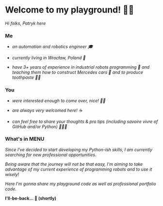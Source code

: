# Welcome to my playground! 👋🏻  

*Hi folks, Patryk here* 

### Me

- *an automation and robotics engineer 🎓*

- *currently living in Wrocław, Poland 🏡*

- *have 3+ years of experience in industrial robots programming 🦾 and teaching them how to construct Mercedes cars 🚗 and to produce toothpaste 🦷😁*


### You
- *were interested enough to come over, nice! ✋🏽*

- *are always very welcomed here! ☕*

- *can feel free to share your thoughts & pro tips (including savoire vivre of GitHub and/or Python) 👨🏼‍🏫*


### What's in MENU
*Since I've decided to start developing my Python-ish skills, I am currently searching for new professional opportunities.*

*Being aware that the journey will not be that easy, I'm aiming to take advantage of my current experience of programming robots and to use it wisely!*

*Here I'm gonna share my playground code as well as professional portfolio code.* 


__I'll-be-back... 🤖 (shortly)__


<!---
pt-whtz/pt-whtz is a ✨ special ✨ repository because its `README.md` (this file) appears on your GitHub profile.
You can click the Preview link to take a look at your changes.
--->

